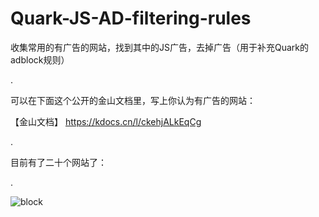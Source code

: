 # Quark-JS-AD-filtering-rules
收集常用的有广告的网站，找到其中的JS广告，去掉广告（用于补充Quark的adblock规则）


.


可以在下面这个公开的金山文档里，写上你认为有广告的网站：


【金山文档】 https://kdocs.cn/l/ckehjALkEqCg


.


目前有了二十个网站了：

.


![block](https://user-images.githubusercontent.com/31699390/184626618-3cd53ef6-eb04-4f60-8127-a8439599cbc1.png)
